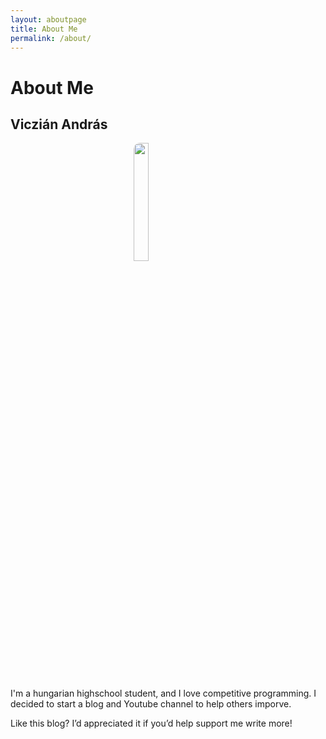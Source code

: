 ```yaml
---
layout: aboutpage
title: About Me
permalink: /about/
---
```


# About Me

## Viczián András

<img src="/blog/picture_of_me.jpg" width="22%" height="22%" style="border-radius:10px;display:block;margin-left:auto;margin-right:auto"/>

I'm a hungarian highschool student, and I love competitive programming. I decided to start a blog and Youtube channel to help others imporve.

Like this blog? I’d appreciated it if you’d help support me write more!
